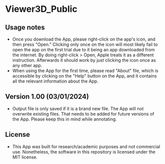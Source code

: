 # Viewer3D_Public

## Usage notes
- Once you download the App, please right-click on the app's icon, and then press "Open." Clicking only once on the icon will most likely fail to open the app on the first trial due to it being an app downloaded from the internet. By doing  right-click > Open, Apple treats it as a different instruction. Afterwards it should work by just clicking the icon once as any other app.
- When using the App for the first time, please read "About" file, which is accessible by clicking on the "Help" button on the App, and it contains all the relevant information about the App. 
## Version 1.00 (03/01/2024)
- Output file is only saved if it is a brand new file. The App will not overwrite existing files. That needs to be added for future versions of the App. Please keep this in mind while annotating.
## License
- This App was built for research/academic purposes and not commercial use. Nonetheless, the software in this repository is licensed under the MIT license.
